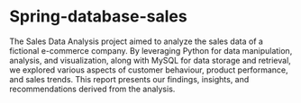 # Spring-database-sales
The Sales Data Analysis project aimed to analyze the sales data of a fictional e-commerce company. By leveraging Python for data manipulation, analysis, and visualization, along with MySQL for data storage and retrieval, we explored various aspects of customer behaviour, product performance, and sales trends. This report presents our findings, insights, and recommendations derived from the analysis.

